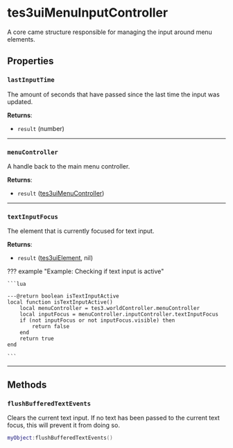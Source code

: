# tes3uiMenuInputController
<div class="search_terms" style="display: none">tes3uimenuinputcontroller, menuinputcontroller</div>

<!---
	This file is autogenerated. Do not edit this file manually. Your changes will be ignored.
	More information: https://github.com/MWSE/MWSE/tree/master/docs
-->

A core came structure responsible for managing the input around menu elements.

## Properties

### `lastInputTime`
<div class="search_terms" style="display: none">lastinputtime</div>

The amount of seconds that have passed since the last time the input was updated.

**Returns**:

* `result` (number)

***

### `menuController`
<div class="search_terms" style="display: none">menucontroller</div>

A handle back to the main menu controller.

**Returns**:

* `result` ([tes3uiMenuController](../types/tes3uiMenuController.md))

***

### `textInputFocus`
<div class="search_terms" style="display: none">textinputfocus</div>

The element that is currently focused for text input.

**Returns**:

* `result` ([tes3uiElement](../types/tes3uiElement.md), nil)

??? example "Example: Checking if text input is active"

	```lua
	
	---@return boolean isTextInputActive
	local function isTextInputActive()
		local menuController = tes3.worldController.menuController
		local inputFocus = menuController.inputController.textInputFocus
		if (not inputFocus or not inputFocus.visible) then
			return false
		end
		return true
	end

	```

***

## Methods

### `flushBufferedTextEvents`
<div class="search_terms" style="display: none">flushbufferedtextevents</div>

Clears the current text input. If no text has been passed to the current text focus, this will prevent it from doing so.

```lua
myObject:flushBufferedTextEvents()
```

